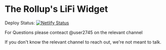 # The Rollup's LiFi Widget

Deploy Status: [![Netlify Status](https://api.netlify.com/api/v1/badges/a99ff54c-e6ed-48e1-b946-ee393cdb8e63/deploy-status)](https://app.netlify.com/sites/lifi-rollup/deploys)

For Questions please conteact @user2745 on the relevant channel

If you don't know the relevant channel to reach out, we're not meant to talk.
